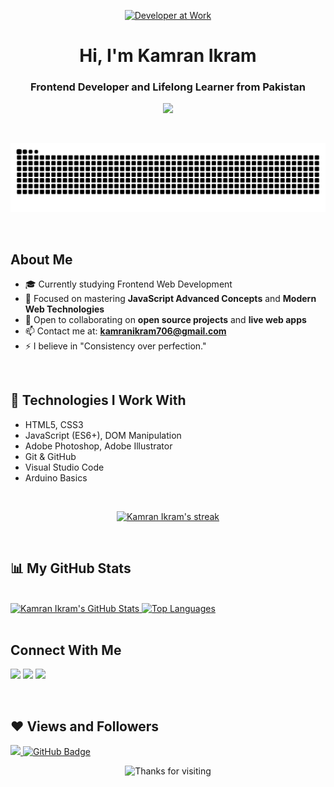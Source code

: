 <p align="center">
  <a href="https://github.com/kamranikramofficial">
    <img src="https://i.gifer.com/2un9.gif" alt="Developer at Work" style="width: 300px; height: 280px;">
  </a>
</p>

<h1 align="center">Hi, I'm Kamran Ikram</h1>
<h3 align="center">Frontend Developer and Lifelong Learner from Pakistan</h3>

<p align="center">
  <a href="https://github.com/kamranikramofficial">
    <img src="https://readme-typing-svg.demolab.com?font=Fira+Code&weight=500&pause=1000&color=00F2FF&center=true&vCenter=true&width=500&lines=Frontend+Web+Developer;JavaScript+Mastery+In+Progress;Self-Taught+Programmer;Building+Amazing+Projects;Future+React+Developer" />
  </a>
</p>

<br/>

![Snake animation](https://github.com/kamranikramofficial/kamranikramofficial/blob/output/github-contribution-grid-snake.svg)

<br/>

## About Me

- 🎓 Currently studying Frontend Web Development
- 🌱 Focused on mastering **JavaScript Advanced Concepts** and **Modern Web Technologies**
- 👯 Open to collaborating on **open source projects** and **live web apps**
- 📫 Contact me at: **kamranikram706@gmail.com**
- ⚡ I believe in "Consistency over perfection."

<br/>

## 🚀 Technologies I Work With

- HTML5, CSS3
- JavaScript (ES6+), DOM Manipulation
- Adobe Photoshop, Adobe Illustrator
- Git & GitHub
- Visual Studio Code
- Arduino Basics

<br/>

<p align="center">
    <a href="https://github.com/kamranikramofficial">
        <img title="🔥 GitHub Streak Stats" alt="Kamran Ikram's streak" src="https://github-readme-streak-stats.herokuapp.com/?user=kamranikramofficial&theme=tokyonight&hide_border=true"/>
    </a>
</p>

<br/>

## 📊 My GitHub Stats

<br/>

<a href="https://github.com/kamranikramofficial">
  <img alt="Kamran Ikram's GitHub Stats" src="https://github-readme-stats.vercel.app/api?username=kamranikramofficial&show_icons=true&count_private=true&theme=tokyonight&hide_border=true" />
</a>

<a href="https://github.com/kamranikramofficial">
  <img alt="Top Languages" src="https://github-readme-stats.vercel.app/api/top-langs/?username=kamranikramofficial&layout=compact&theme=tokyonight&hide_border=true" />
</a>

<br/>
<br/>

## Connect With Me

<p align="left">
<a href="https://linkedin.com/"><img src="https://img.icons8.com/fluent/48/000000/linkedin.png"/></a>
<a href="https://twitter.com/"><img src="https://img.icons8.com/fluent/48/000000/twitter.png"/></a>
<a href="https://facebook.com/"><img src="https://img.icons8.com/color/48/000000/facebook.png"/></a>
</p>

<br/>

## ❤ Views and Followers

<a href="https://github.com/Meghna-DAS/github-profile-views-counter">
    <img src="https://komarev.com/ghpvc/?username=kamranikramofficial">
</a>
<a href="https://github.com/kamranikramofficial?tab=followers">
    <img src="https://img.shields.io/github/followers/kamranikramofficial?label=Followers&style=social" alt="GitHub Badge">
</a>

<br/>

<p align="center">
  <img src="https://readme-typing-svg.demolab.com?font=Fira+Code&weight=600&pause=1000&color=00F2FF&center=true&vCenter=true&width=600&lines=Thanks+for+visiting+my+GitHub+Profile!;Keep+learning+and+building!;See+you+around+👋" alt="Thanks for visiting" />
</p>
